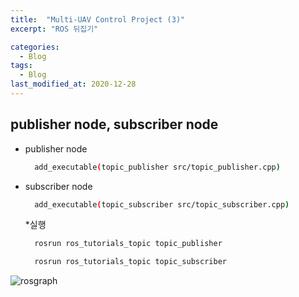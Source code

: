 ```yaml
---
title:  "Multi-UAV Control Project (3)"
excerpt: "ROS 뒤집기"

categories:
  - Blog
tags:
  - Blog
last_modified_at: 2020-12-28
---
```


## publisher node, subscriber node

* publisher node
  ```bash
    add_executable(topic_publisher src/topic_publisher.cpp)
  ```
  <script src="https://gist.github.com/ericalife/a9607104c31171a77154b60bd0ae8187.js"></script>


* subscriber node
  ```bash
    add_executable(topic_subscriber src/topic_subscriber.cpp)
  ```

  <script src="https://gist.github.com/ericalife/62784a3b09c30a1fd3b40dcbc1c875fa.js"></script>


  *실행
  ```bash
    rosrun ros_tutorials_topic topic_publisher

    rosrun ros_tutorials_topic topic_subscriber
  ```
![rosgraph](https://user-images.githubusercontent.com/76676102/103602024-5fe7c400-4f4e-11eb-86d5-61b101a1f224.png)



  